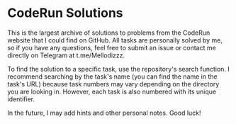 # CodeRun Solutions

This is the largest archive of solutions to problems from the CodeRun website that I could find on GitHub. All tasks are personally solved by me, so if you have any questions, feel free to submit an issue or contact me directly on Telegram at t.me/Mellodizzz.

To find the solution to a specific task, use the repository's search function. I recommend searching by the task's name (you can find the name in the task's URL) because task numbers may vary depending on the directory you are looking in. However, each task is also numbered with its unique identifier.

In the future, I may add hints and other personal notes. Good luck!